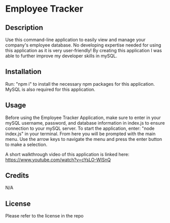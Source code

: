 # Employee Tracker

## Description
Use this command-line application to easily view and manage your company's employee database. No developing expertise needed for using this application as it is very user-friendly! By creating this application I was able to further improve my developer skills in mySQL.

## Installation
Run: "npm i" to install the necessary npm packages for this application. MySQL is also required for this application.

## Usage
Before using the Employee Tracker Application, make sure to enter in your mySQL username, password, and database information in index.js to ensure connection to your mySQL server. To start the application, enter: "node index.js" in your terminal. From here you will be prompted with the main menu. Use the arrow keys to navigate the menu and press the enter button to make a selection. 

A short walkthrough video of this application is linked here: https://www.youtube.com/watch?v=cYsLO-WlSnQ

## Credits
N/A

## License
Please refer to the license in the repo
